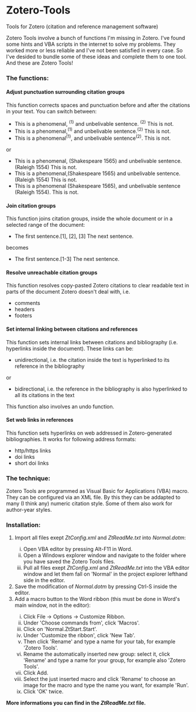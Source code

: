 # Zotero-Tools
Tools for Zotero (citation and reference management software)

<p>Zotero Tools involve a bunch of functions I'm missing in Zotero. I've found some hints and VBA scripts in the internet to solve my problems. They worked more or less reliable and I've not been satisfied in every case. So I've desided to bundle some of these ideas and complete them to one tool. And these are Zotero Tools!</p>
<p><h3>The functions:</h3></p>
	<p><h4>Adjust punctuation surrounding citation groups</h4></p>
		<p>This function corrects spaces and punctuation before and after the citations in your text. You can switch between:</p>
			<ul><li>This is a phenomenal, <sup>(1)</sup> and unbelivable sentence. <sup>(2)</sup> This is not.</li>
	<li>This is a phenomenal,<sup>(1)</sup> and unbelivable sentence.<sup>(2)</sup> This is not.</li>
				<li>This is a phenomenal<sup>(1)</sup>, and unbelivable sentence<sup>(2)</sup>. This is not.</li></ul>
		<p>or</p>
			<ul><li>This is a phenomenal, (Shakespeare 1565) and unbelivable sentence. (Raleigh 1554) This is not.</li>
				<li>This is a phenomenal,(Shakespeare 1565) and unbelivable sentence.(Raleigh 1554) This is not.</li>
				<li>This is a phenomenal (Shakespeare 1565), and unbelivable sentence (Raleigh 1554). This is not.</li></ul>
	<p><h4>Join citation groups</h4></p>
		<p>This function joins citation groups, inside the whole document or in a selected range of the document:<br>
			<ul><li>The first sentence.[1], [2], [3] The next sentence.</li></ul>
		<p>becomes</p>
			<ul><li>The first sentence.[1-3] The next sentence.</li></ul>
	<p><h4>Resolve unreachable citation groups</h4></p>
		<p>This function resolves copy-pasted Zotero citations to clear readable text in parts of the document Zotero doesn't deal with, i.e.</p>
			<ul><li>comments</li>
				<li>headers</li>
				<li>footers</li></ul>
	<p><h4>Set internal linking between citations and references</h4></p>
		<p>This function sets internal links between citations and bibliography (i.e. hyperlinks inside the document). These links can be:</p>
			<ul><li>unidirectional, i.e. the citation inside the text is hyperlinked to its reference in the bibliography</li></ul>
		<p>or</p>
			<ul><li>bidirectional, i.e. the reference in the bibliography is also hyperlinked to all its citations in the text</li></ul>
		<p>This function also involves an undo function.</p>
	<p><h4>Set web links in references</h4></p>
		<p>This function sets hyperlinks on web addressed in Zotero-generated bibliographies. It works for following address formats:</p>
			<ul><li>http/https links</li>
				<li>doi links</li>
				<li>short doi links</li></ul>
<p><h3>The technique:</h3></p>
<p>Zotero Tools are programmed as Visual Basic for Applications (VBA) macro. They can be configured via an XML file. By this they can be addapted to many (I think any) numeric citation style. Some of them also work for author-year styles.</p>
<p><h3>Installation:</h3></p>
	<ol type="1"><li>Import all files exept <i>ZtConfig.xml</i> and <i>ZtReadMe.txt</i> into <i>Normal.dotm</i>:</li>
	<ol type="i"><li>Open VBA editor by pressing Alt-F11 in Word.</li>
		<li>Open a Windows explorer window and navigate to the folder where you have saved the Zotero Tools files.</li>
		<li>Pull all files exept <i>ZtConfig.xml</i> and <i>ZtReadMe.txt</i> into the VBA editor window and let them fall on 'Normal' in the project explorer lefthand side in the editor.</li></ol>
	<li>Save the modification of <i>Normal.dotm</i> by pressing Ctrl-S inside the editor.</li>
	<li>Add a macro button to the Word ribbon (this must be done in Word's main window, not in the editor):</li>
	<ol type="i"><li>Click File -&gt; Options -&gt; Customize Ribbon.</li>
		<li>Under 'Choose commands from', click 'Macros'.</li>
		<li>Click on 'Normal.ZtStart.Start'.</li>
		<li>Under 'Customize the ribbon', click 'New Tab'.</li>
		<li>Then click 'Rename' and type a name for your tab, for example 'Zotero Tools'.</li>
		<li>Rename the automatically inserted new group: select it, click 'Rename' and type a name for your group, for example also 'Zotero Tools'.</li>
		<li>Click Add.</li>
		<li>Select the just inserted macro and click 'Rename' to choose an image for the macro and type the name you want, for example 'Run'.</li>
		<li>Click 'OK' twice.</li></ol></ol>
<p><b>More informations you can find in the <i>ZtReadMe.txt</i> file.</b>
